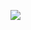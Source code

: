 <a href="https://codeclimate.com/github/oliqwe/project-lvl1-s244/maintainability"><img src="https://api.codeclimate.com/v1/badges/e6936d8e450e8a7e1d4c/maintainability" /></a>